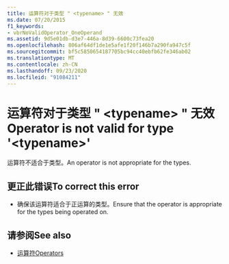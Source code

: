 ```yaml
---
title: 运算符对于类型 " <typename> " 无效
ms.date: 07/20/2015
f1_keywords:
- vbrNoValidOperator_OneOperand
ms.assetid: 9d5e01db-d3e7-446a-8d39-6600c73fea20
ms.openlocfilehash: 806af64df1de1e5afe1f20f146b7a290fa947c5f
ms.sourcegitcommit: bf5c5850654187705bc94cc40ebfb62fe346ab02
ms.translationtype: MT
ms.contentlocale: zh-CN
ms.lasthandoff: 09/23/2020
ms.locfileid: "91084211"
---
```

# <a name="operator-is-not-valid-for-type-typename"></a><span data-ttu-id="fd368-102">运算符对于类型 " \<typename> " 无效</span><span class="sxs-lookup"><span data-stu-id="fd368-102">Operator is not valid for type '\<typename>'</span></span>

<span data-ttu-id="fd368-103">运算符不适合于类型。</span><span class="sxs-lookup"><span data-stu-id="fd368-103">An operator is not appropriate for the types.</span></span>  
  
## <a name="to-correct-this-error"></a><span data-ttu-id="fd368-104">更正此错误</span><span class="sxs-lookup"><span data-stu-id="fd368-104">To correct this error</span></span>  
  
- <span data-ttu-id="fd368-105">确保该运算符适合于正运算的类型。</span><span class="sxs-lookup"><span data-stu-id="fd368-105">Ensure that the operator is appropriate for the types being operated on.</span></span>  
  
## <a name="see-also"></a><span data-ttu-id="fd368-106">请参阅</span><span class="sxs-lookup"><span data-stu-id="fd368-106">See also</span></span>

- [<span data-ttu-id="fd368-107">运算符</span><span class="sxs-lookup"><span data-stu-id="fd368-107">Operators</span></span>](../language-reference/operators/index.md)
